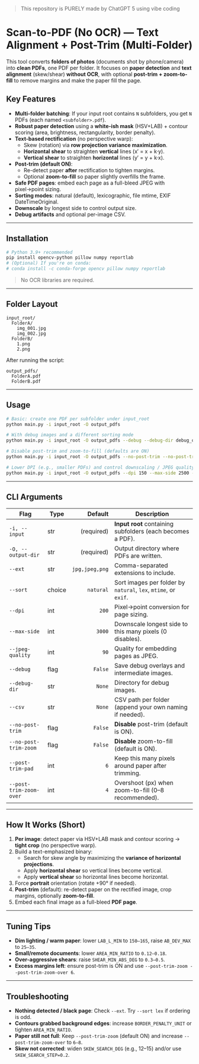 > This repository is PURELY made by ChatGPT 5 using vibe coding

# Scan-to-PDF (No OCR) — Text Alignment + Post-Trim (Multi-Folder)

This tool converts **folders of photos** (documents shot by phone/camera) into **clean PDFs**, one PDF per folder. It focuses on **paper detection** and **text alignment** (skew/shear) **without OCR**, with optional **post-trim + zoom-to-fill** to remove margins and make the paper fill the page.

## Key Features
- **Multi-folder batching**: If your input root contains `N` subfolders, you get `N` PDFs (each named `<subfolder>.pdf`).
- **Robust paper detection** using a **white-ish mask** (HSV+LAB) + contour scoring (area, brightness, rectangularity, border penalty).
- **Text-based rectification** (no perspective warp):
  - Skew (rotation) via **row projection variance maximization**.
  - **Horizontal shear** to straighten **vertical** lines (x′ = x + k·y).
  - **Vertical shear** to straighten **horizontal** lines (y′ = y + k·x).
- **Post-trim (default ON)**:
  - Re-detect paper **after** rectification to tighten margins.
  - Optional **zoom-to-fill** so paper slightly overfills the frame.
- **Safe PDF pages**: embed each page as a full-bleed JPEG with pixel→point sizing.
- **Sorting modes**: natural (default), lexicographic, file mtime, EXIF DateTimeOriginal.
- **Downscale** by longest side to control output size.
- **Debug artifacts** and optional per-image CSV.

---

## Installation

```bash
# Python 3.9+ recommended
pip install opencv-python pillow numpy reportlab
# (Optional) If you're on conda:
# conda install -c conda-forge opencv pillow numpy reportlab
```

> No OCR libraries are required.

---

## Folder Layout

```
input_root/
  FolderA/
    img_001.jpg
    img_002.jpg
  FolderB/
    1.png
    2.png
```

After running the script:

```
output_pdfs/
  FolderA.pdf
  FolderB.pdf
```

---

## Usage

```bash
# Basic: create one PDF per subfolder under input_root
python main.py -i input_root -O output_pdfs

# With debug images and a different sorting mode
python main.py -i input_root -O output_pdfs --debug --debug-dir debug_out --sort mtime

# Disable post-trim and zoom-to-fill (defaults are ON)
python main.py -i input_root -O output_pdfs --no-post-trim --no-post-trim-zoom

# Lower DPI (e.g., smaller PDFs) and control downscaling / JPEG quality
python main.py -i input_root -O output_pdfs --dpi 150 --max-side 2500 --jpeg-quality 85
```

---

## CLI Arguments

| Flag | Type | Default | Description |
|---|---|---:|---|
| `-i, --input` | str | (required) | **Input root** containing subfolders (each becomes a PDF). |
| `-O, --output-dir` | str | (required) | Output directory where PDFs are written. |
| `--ext` | str | `jpg,jpeg,png` | Comma-separated extensions to include. |
| `--sort` | choice | `natural` | Sort images per folder by `natural`, `lex`, `mtime`, or `exif`. |
| `--dpi` | int | `200` | Pixel→point conversion for page sizing. |
| `--max-side` | int | `3000` | Downscale longest side to this many pixels (0 disables). |
| `--jpeg-quality` | int | `90` | Quality for embedding pages as JPEG. |
| `--debug` | flag | `False` | Save debug overlays and intermediate images. |
| `--debug-dir` | str | `None` | Directory for debug images. |
| `--csv` | str | `None` | CSV path per folder (append your own naming if needed). |
| `--no-post-trim` | flag | `False` | **Disable** post-trim (default is ON). |
| `--no-post-trim-zoom` | flag | `False` | **Disable** zoom-to-fill (default is ON). |
| `--post-trim-pad` | int | `6` | Keep this many pixels around paper after trimming. |
| `--post-trim-zoom-over` | int | `4` | Overshoot (px) when zoom-to-fill (0–8 recommended). |

---

## How It Works (Short)
1. **Per image**: detect paper via HSV+LAB mask and contour scoring → **tight crop** (no perspective warp).
2. Build a text-emphasized binary:
   - Search for skew angle by maximizing the **variance of horizontal projections**.
   - Apply **horizontal shear** so vertical lines become vertical.
   - Apply **vertical shear** so horizontal lines become horizontal.
3. Force **portrait** orientation (rotate +90° if needed).
4. **Post-trim** (default): re-detect paper on the rectified image, crop margins, optionally **zoom-to-fill**.
5. Embed each final image as a full-bleed **PDF page**.

---

## Tuning Tips
- **Dim lighting / warm paper**: lower `LAB_L_MIN` to `150–165`, raise `AB_DEV_MAX` to `25–35`.
- **Small/remote documents**: lower `AREA_MIN_RATIO` to `0.12–0.18`.
- **Over-aggressive shears**: raise `SHEAR_MIN_ABS_DEG` to `0.3–0.5`.
- **Excess margins left**: ensure post-trim is ON and use `--post-trim-zoom --post-trim-zoom-over 6`.

---

## Troubleshooting
- **Nothing detected / black page**: Check `--ext`. Try `--sort lex` if ordering is odd.
- **Contours grabbed background edges**: increase `BORDER_PENALTY_UNIT` or tighten `AREA_MIN_RATIO`.
- **Paper still not full**: Keep `--post-trim-zoom` (default ON) and increase `--post-trim-zoom-over` to `6–8`.
- **Skew not corrected**: widen `SKEW_SEARCH_DEG` (e.g., 12–15) and/or use `SKEW_SEARCH_STEP=0.2`.
